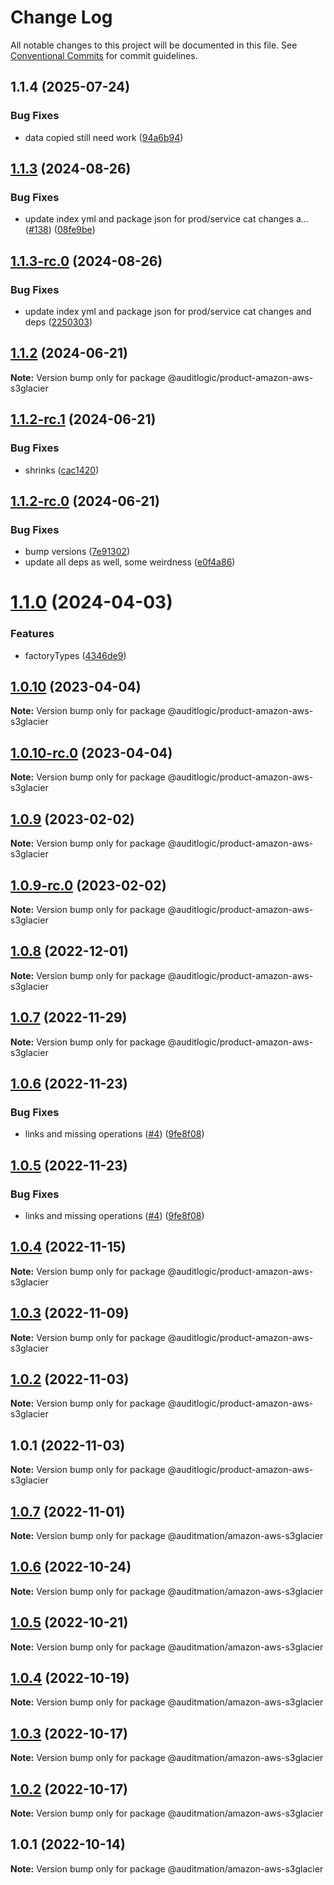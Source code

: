 # Change Log

All notable changes to this project will be documented in this file.
See [Conventional Commits](https://conventionalcommits.org) for commit guidelines.

## 1.1.4 (2025-07-24)


### Bug Fixes

* data copied still need work ([94a6b94](https://github.com/zerobias-org/product/commit/94a6b942fb0516367548599d739529536132755a))





## [1.1.3](https://github.com/auditlogic/product/compare/@auditlogic/product-amazon-aws-s3glacier@1.1.2...@auditlogic/product-amazon-aws-s3glacier@1.1.3) (2024-08-26)


### Bug Fixes

* update index yml and package json for prod/service cat changes a… ([#138](https://github.com/auditlogic/product/issues/138)) ([08fe9be](https://github.com/auditlogic/product/commit/08fe9beb1c8457462a19bc69caa02e6212d97e1a))





## [1.1.3-rc.0](https://github.com/auditlogic/product/compare/@auditlogic/product-amazon-aws-s3glacier@1.1.2...@auditlogic/product-amazon-aws-s3glacier@1.1.3-rc.0) (2024-08-26)


### Bug Fixes

* update index yml and package json for prod/service cat changes and deps ([2250303](https://github.com/auditlogic/product/commit/225030363a363608240135b7ebed386b28f01e4b))





## [1.1.2](https://github.com/auditlogic/product/compare/@auditlogic/product-amazon-aws-s3glacier@1.1.2-rc.1...@auditlogic/product-amazon-aws-s3glacier@1.1.2) (2024-06-21)

**Note:** Version bump only for package @auditlogic/product-amazon-aws-s3glacier





## [1.1.2-rc.1](https://github.com/auditlogic/product/compare/@auditlogic/product-amazon-aws-s3glacier@1.1.2-rc.0...@auditlogic/product-amazon-aws-s3glacier@1.1.2-rc.1) (2024-06-21)


### Bug Fixes

* shrinks ([cac1420](https://github.com/auditlogic/product/commit/cac14200fefcd8183ab69fe89a47bd3f70f563e9))





## [1.1.2-rc.0](https://github.com/auditlogic/product/compare/@auditlogic/product-amazon-aws-s3glacier@1.1.0...@auditlogic/product-amazon-aws-s3glacier@1.1.2-rc.0) (2024-06-21)


### Bug Fixes

* bump versions ([7e91302](https://github.com/auditlogic/product/commit/7e913023b8b312150ed7762c32fbbe616be71de5))
* update all deps as well, some weirdness ([e0f4a86](https://github.com/auditlogic/product/commit/e0f4a864714e2d3de6bbf3da014d5312fe53be2f))





# [1.1.0](https://github.com/auditlogic/product/compare/@auditlogic/product-amazon-aws-s3glacier@1.0.10...@auditlogic/product-amazon-aws-s3glacier@1.1.0) (2024-04-03)


### Features

* factoryTypes ([4346de9](https://github.com/auditlogic/product/commit/4346de92693aee892fccf725338ffc7b80ab182b))





## [1.0.10](https://github.com/auditlogic/product/compare/@auditlogic/product-amazon-aws-s3glacier@1.0.9...@auditlogic/product-amazon-aws-s3glacier@1.0.10) (2023-04-04)

**Note:** Version bump only for package @auditlogic/product-amazon-aws-s3glacier





## [1.0.10-rc.0](https://github.com/auditlogic/product/compare/@auditlogic/product-amazon-aws-s3glacier@1.0.9...@auditlogic/product-amazon-aws-s3glacier@1.0.10-rc.0) (2023-04-04)

**Note:** Version bump only for package @auditlogic/product-amazon-aws-s3glacier





## [1.0.9](https://github.com/auditlogic/product/compare/@auditlogic/product-amazon-aws-s3glacier@1.0.8...@auditlogic/product-amazon-aws-s3glacier@1.0.9) (2023-02-02)

**Note:** Version bump only for package @auditlogic/product-amazon-aws-s3glacier





## [1.0.9-rc.0](https://github.com/auditlogic/product/compare/@auditlogic/product-amazon-aws-s3glacier@1.0.8...@auditlogic/product-amazon-aws-s3glacier@1.0.9-rc.0) (2023-02-02)

**Note:** Version bump only for package @auditlogic/product-amazon-aws-s3glacier





## [1.0.8](https://github.com/auditlogic/product/compare/@auditlogic/product-amazon-aws-s3glacier@1.0.7...@auditlogic/product-amazon-aws-s3glacier@1.0.8) (2022-12-01)

**Note:** Version bump only for package @auditlogic/product-amazon-aws-s3glacier





## [1.0.7](https://github.com/auditlogic/product/compare/@auditlogic/product-amazon-aws-s3glacier@1.0.6...@auditlogic/product-amazon-aws-s3glacier@1.0.7) (2022-11-29)

**Note:** Version bump only for package @auditlogic/product-amazon-aws-s3glacier





## [1.0.6](https://github.com/auditlogic/product/compare/@auditlogic/product-amazon-aws-s3glacier@1.0.4...@auditlogic/product-amazon-aws-s3glacier@1.0.6) (2022-11-23)


### Bug Fixes

* links and missing operations ([#4](https://github.com/auditlogic/product/issues/4)) ([9fe8f08](https://github.com/auditlogic/product/commit/9fe8f08fe7c57fdb79f991ac35bd6ac2e7dcad38))





## [1.0.5](https://github.com/auditlogic/product/compare/@auditlogic/product-amazon-aws-s3glacier@1.0.4...@auditlogic/product-amazon-aws-s3glacier@1.0.5) (2022-11-23)


### Bug Fixes

* links and missing operations ([#4](https://github.com/auditlogic/product/issues/4)) ([9fe8f08](https://github.com/auditlogic/product/commit/9fe8f08fe7c57fdb79f991ac35bd6ac2e7dcad38))





## [1.0.4](https://github.com/auditlogic/product/compare/@auditlogic/product-amazon-aws-s3glacier@1.0.3...@auditlogic/product-amazon-aws-s3glacier@1.0.4) (2022-11-15)

**Note:** Version bump only for package @auditlogic/product-amazon-aws-s3glacier





## [1.0.3](https://github.com/auditlogic/product/compare/@auditlogic/product-amazon-aws-s3glacier@1.0.2...@auditlogic/product-amazon-aws-s3glacier@1.0.3) (2022-11-09)

**Note:** Version bump only for package @auditlogic/product-amazon-aws-s3glacier





## [1.0.2](https://github.com/auditlogic/product/compare/@auditlogic/product-amazon-aws-s3glacier@1.0.1...@auditlogic/product-amazon-aws-s3glacier@1.0.2) (2022-11-03)

**Note:** Version bump only for package @auditlogic/product-amazon-aws-s3glacier





## 1.0.1 (2022-11-03)

**Note:** Version bump only for package @auditlogic/product-amazon-aws-s3glacier





## [1.0.7](https://github.com/auditmation/store-content/compare/@auditmation/amazon-aws-s3glacier@1.0.6...@auditmation/amazon-aws-s3glacier@1.0.7) (2022-11-01)

**Note:** Version bump only for package @auditmation/amazon-aws-s3glacier





## [1.0.6](https://github.com/auditmation/store-content/compare/@auditmation/amazon-aws-s3glacier@1.0.5...@auditmation/amazon-aws-s3glacier@1.0.6) (2022-10-24)

**Note:** Version bump only for package @auditmation/amazon-aws-s3glacier





## [1.0.5](https://github.com/auditmation/store-content/compare/@auditmation/amazon-aws-s3glacier@1.0.4...@auditmation/amazon-aws-s3glacier@1.0.5) (2022-10-21)

**Note:** Version bump only for package @auditmation/amazon-aws-s3glacier





## [1.0.4](https://github.com/auditmation/store-content/compare/@auditmation/amazon-aws-s3glacier@1.0.3...@auditmation/amazon-aws-s3glacier@1.0.4) (2022-10-19)

**Note:** Version bump only for package @auditmation/amazon-aws-s3glacier





## [1.0.3](https://github.com/auditmation/store-content/compare/@auditmation/amazon-aws-s3glacier@1.0.2...@auditmation/amazon-aws-s3glacier@1.0.3) (2022-10-17)

**Note:** Version bump only for package @auditmation/amazon-aws-s3glacier





## [1.0.2](https://github.com/auditmation/store-content/compare/@auditmation/amazon-aws-s3glacier@1.0.1...@auditmation/amazon-aws-s3glacier@1.0.2) (2022-10-17)

**Note:** Version bump only for package @auditmation/amazon-aws-s3glacier





## 1.0.1 (2022-10-14)

**Note:** Version bump only for package @auditmation/amazon-aws-s3glacier
